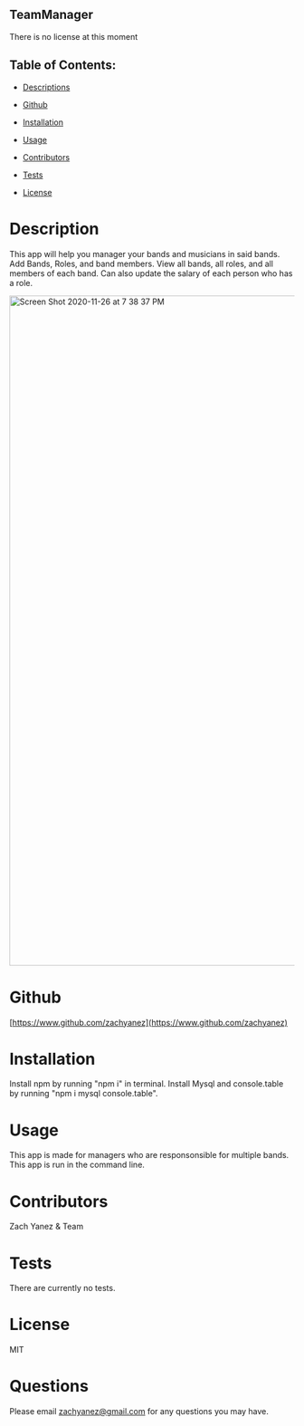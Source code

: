 ## TeamManager

There is no license at this moment

## Table of Contents:

  * [Descriptions](#Description)

  * [Github](#Github)

  * [Installation](#Installation) 

  * [Usage](#Usage)

  * [Contributors](#Contributors)

  * [Tests](#Tests)

  * [License](#License)

  
# Description
This app will help you manager your bands and musicians in said bands. Add Bands, Roles, and band members. View all bands, all roles, and all members of each band. Can also update the salary of each person who has a role. 

<img width="1184" alt="Screen Shot 2020-11-26 at 7 38 37 PM" src="https://user-images.githubusercontent.com/67520932/100401443-16d35480-301f-11eb-8aff-add13118c66d.png" href=""> 




# Github
[https://www.github.com/zachyanez](https://www.github.com/zachyanez)

# Installation
Install npm by running "npm i" in terminal.
Install Mysql and console.table by running "npm i mysql console.table".

# Usage
This app is made for managers who are responsonsible for multiple bands.
This app is run in the command line.

# Contributors
Zach Yanez & Team

# Tests
There are currently no tests.

# License
MIT 


# Questions
Please email zachyanez@gmail.com for any questions you may have.
